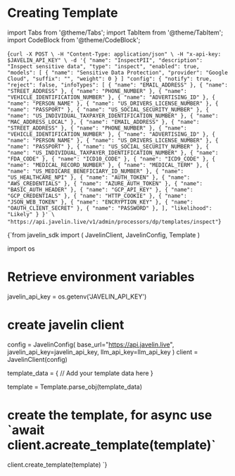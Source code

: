 # Creating Template
import Tabs from '@theme/Tabs';
import TabItem from '@theme/TabItem';
import CodeBlock from '@theme/CodeBlock';

<Tabs>
<TabItem value="shell" label="Using the API:">

<CodeBlock
  language="python">
  {`
curl -X POST \
-H "Content-Type: application/json" \
-H "x-api-key: $JAVELIN_API_KEY" \
-d '{
        "name": "InspectPII",
        "description": "Inspect sensitive data",
        "type": "inspect",
        "enabled": true,
        "models": [
            {
                "name": "Sensitive Data Protection",
                "provider": "Google Cloud",
                "suffix": "",
                "weight": 0
            }
        ]
        "config": {
            "notify": true,
            "reject": false,
            "infoTypes": [
                {
                    "name": "EMAIL_ADDRESS"
                },
                {
                    "name": "STREET_ADDRESS"
                },
                {
                    "name": "PHONE_NUMBER"
                },
                {
                    "name": "VEHICLE_IDENTIFICATION_NUMBER"
                },
                {
                    "name": "ADVERTISING_ID"
                },
                {
                    "name": "PERSON_NAME"
                },
                {
                    "name": "US_DRIVERS_LICENSE_NUMBER"
                },
                {
                    "name": "PASSPORT"
                },
                {
                    "name": "US_SOCIAL_SECURITY_NUMBER"
                },
                {
                    "name": "US_INDIVIDUAL_TAXPAYER_IDENTIFICATION_NUMBER"
                },
                {
                    "name": "MAC_ADDRESS_LOCAL"
                },
                {
                    "name": "EMAIL_ADDRESS"
                },
                {
                    "name": "STREET_ADDRESS"
                },
                {
                    "name": "PHONE_NUMBER"
                },
                {
                    "name": "VEHICLE_IDENTIFICATION_NUMBER"
                },
                {
                    "name": "ADVERTISING_ID"
                },
                {
                    "name": "PERSON_NAME"
                },
                {
                    "name": "US_DRIVERS_LICENSE_NUMBER"
                },
                {
                    "name": "PASSPORT"
                },
                {
                    "name": "US_SOCIAL_SECURITY_NUMBER"
                },
                {
                    "name": "US_INDIVIDUAL_TAXPAYER_IDENTIFICATION_NUMBER"
                },
                {
                    "name": "FDA_CODE"
                },
                {
                    "name": "ICD10_CODE"
                },
                {
                    "name": "ICD9_CODE"
                },
                {
                    "name": "MEDICAL_RECORD_NUMBER"
                },
                {
                    "name": "MEDICAL_TERM"
                },
                {
                    "name": "US_MEDICARE_BENEFICIARY_ID_NUMBER"
                },
                {
                    "name": "US_HEALTHCARE_NPI"
                },
                {
                    "name": "AUTH_TOKEN"
                },
                {
                    "name": "AWS_CREDENTIALS"
                },
                {
                    "name": "AZURE_AUTH_TOKEN"
                },
                {
                    "name": "BASIC_AUTH_HEADER"
                },
                {
                    "name": "GCP_API_KEY"
                },
                {
                    "name": "GCP_CREDENTIALS"
                },
                {
                    "name": "HTTP_COOKIE"
                },
                {
                    "name": "JSON_WEB_TOKEN"
                },
                {
                    "name": "ENCRYPTION_KEY"
                },
                {
                    "name": "OAUTH_CLIENT_SECRET"
                },
                {
                    "name": "PASSWORD"
                },
            ],
            "likelihood": "Likely"
        }
}' \
"https://api.javelin.live/v1/admin/processors/dp/templates/inspect"
`}
</CodeBlock>

</TabItem>

<TabItem value="py" label="In Python:">

<CodeBlock
  language="python"
  title="Javelin Template Example"
  showLineNumbers>
  {`from javelin_sdk import (
    JavelinClient,
    JavelinConfig,
    Template
)

import os
    
# Retrieve environment variables
javelin_api_key = os.getenv('JAVELIN_API_KEY')

# create javelin client
config = JavelinConfig(
    base_url="https://api.javelin.live",
    javelin_api_key=javelin_api_key,
    llm_api_key=llm_api_key
)
client = JavelinClient(config)

template_data = {
    // Add your template data here
}

template = Template.parse_obj(template_data)

# create the template, for async use \`await client.acreate_template(template)\`
client.create_template(template)
`}
</CodeBlock>


</TabItem>

</Tabs>
